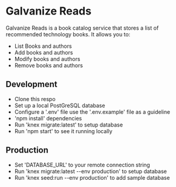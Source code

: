 # Galvanize Reads
Galvanize Reads is a book catalog service that stores a list of recommended technology books. It allows you to:

* List Books and authors
* Add books and authors
* Modify books and authors
* Remove books and authors

## Development

* Clone this respo
* Set up a local PostGreSQL database
* Configure a '.env' file use the '.env.example' file as a guideline
* 'npm install' dependencies
* Run 'knex migrate:latest' to setup database
* Run 'npm start' to see it running locally

## Production
* Set 'DATABASE_URL' to your remote connection string
* Run 'knex migrate:latest --env production' to setup database
* Run 'knex seed:run --env production' to add sample database
